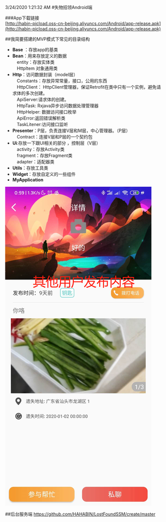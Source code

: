 
3/24/2020 1:21:32 AM 
#失物招领Android端

###App下载链接  
[http://habin-picload.oss-cn-beijing.aliyuncs.com/Android/app-release.apk](http://habin-picload.oss-cn-beijing.aliyuncs.com/Android/app-release.apk)

##我简要搭建的MVP模式下常见的目录结构

+ **Base** ：存放app的基类  
+ **Bean**：用来存放定义的数据  
 &emsp;entity：存放实体类  
 &emsp;HttpItem 对象通用类
+ **Http**：访问数据封装（model层）  
 &emsp;Constants：存放异常常量，接口，公用的东西  
 &emsp;HttpClient： HttpClient管理器，保证Retrofit在类中只有一个实例，避免请求体的多次创建。  
 &emsp;ApiServer:请求体的创建。  
 &emsp;HttpTask: Rxjava异步访问数据处理管理器  
 &emsp;HttpHelper: 数据访问接口枚举  
 &emsp;ApiError:返回错误解析类  
 &emsp;TaskLitener:访问接口监听  
+ **Presenter**：P层，负责连接V层和M层，中心管理器。（P层）  
 &emsp;Contract：连接V层和P层的一个契约包  
+ **Ui**:存放一下跟UI相关的部分  ，控制层（V层）  
 &emsp;activity：存放Activity类  
 &emsp;fragment：存放Fragment类  
 &emsp;adapter：适配器类  
+ **Utils**：存放工具类  
+ **Widget**：存放自定义的一些组件 
+ **MyApplication**

![](https://github.com/HAHABIN/LostPropertyProject/blob/master/Introduce/image/Detailed1.png)

##后台服务端
https://github.com/HAHABIN/LostFoundSSM/create/master
